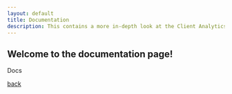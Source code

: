 ```yaml
---
layout: default
title: Documentation
description: This contains a more in-depth look at the Client Analytics Library.
---
```


## Welcome to the documentation page!

Docs

[back](./)
